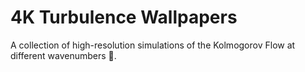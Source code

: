 # 4K Turbulence Wallpapers

A collection of high-resolution simulations of the Kolmogorov Flow at different wavenumbers 💟.
